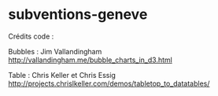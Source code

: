 subventions-geneve
==================

Crédits code :

Bubbles : Jim Vallandingham
http://vallandingham.me/bubble_charts_in_d3.html


Table : Chris Keller et Chris Essig
http://projects.chrislkeller.com/demos/tabletop_to_datatables/


